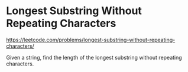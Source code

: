 # Longest Substring Without Repeating Characters

https://leetcode.com/problems/longest-substring-without-repeating-characters/

Given a string, find the length of the longest substring without repeating characters.